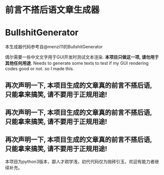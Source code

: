 # 前言不搭后语文章生成器
# BullshitGenerator

本生成器代码参考自@menzi11的BullshitGenerator

偶尔需要一些中文文字用于GUI开发时测试文本渲染. __本项目只做这一项, 请勿用于其他任何用途__.
Needs to generate some texts to test if my GUI rendering codes good or not. so I made this.

## 再次声明一下, 本项目生成的文章真的前言不搭后语, 只能拿来搞笑, 请不要用于正规用途!
## 再次声明一下, 本项目生成的文章真的前言不搭后语, 只能拿来搞笑, 请不要用于正规用途!
## 再次声明一下, 本项目生成的文章真的前言不搭后语, 只能拿来搞笑, 请不要用于正规用途!

本项目为python3版本，鄙人才疏学浅，初代代码仅为抛砖引玉，欢迎有能力者继续补充。
